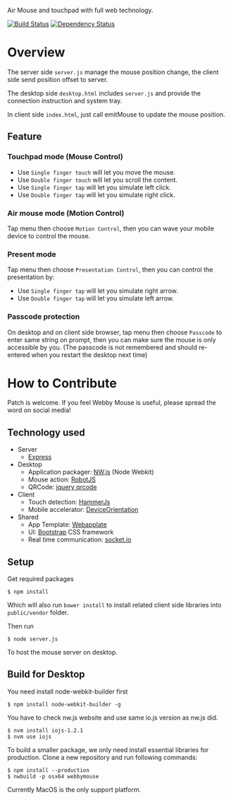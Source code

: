 Air Mouse and touchpad with full web technology.

[![Build Status](https://travis-ci.org/gasolin/webbymouse.png)](https://travis-ci.org/gasolin/webbymouse) [![Dependency Status](https://gemnasium.com/gasolin/webbymouse.svg)](https://gemnasium.com/gasolin/webbymouse)

# Overview

The server side `server.js` manage the mouse position change, the client side send position offset to server. 

The desktop side `desktop.html` includes `server.js` and provide the connection instruction and system tray.

In client side `index.html`, just call emitMouse to update the mouse position.


## Feature

### Touchpad mode (Mouse Control)

* Use `Single finger touch` will let you move the mouse.
* Use `Double finger touch` will let you scroll the content.
* Use `Single finger tap` will let you simulate left click.
* Use `Double finger tap` will let you simulate right click.

### Air mouse mode (Motion Control)

Tap menu then choose `Motion Control`, then you can wave your mobile device to control the mouse.

### Present mode

Tap menu then choose `Presentation Control`, then you can control the presentation by:

* Use `Single finger tap` will let you simulate right arrow.
* Use `Double finger tap` will let you simulate left arrow.

### Passcode protection

On desktop and on client side browser, tap menu then choose `Passcode` to enter same string on prompt, then you can make sure the mouse is only accessible by you. (The passcode is not remembered and should re-entered when you restart the desktop next time)


# How to Contribute

Patch is welcome.
If you feel Webby Mouse is useful, please spread the word on social media!

## Technology used

* Server
  * [Express](http://expressjs.com/)
* Desktop
  * Application packager: [NW.js](https://github.com/nwjs/nw.js/) (Node Webkit)
  * Mouse action: [RobotJS](https://github.com/octalmage/robotjs/)
  * QRCode: [jquery qrcode](https://github.com/jeromeetienne/jquery-qrcode)
* Client
  * Touch detection: [HammerJs](http://hammerjs.github.io/)
  * Mobile accelerator: [DeviceOrientation](http://caniuse.com/#feat=deviceorientation)
* Shared
  * App Template: [Webapplate](https://github.com/webapplate/webapplate)
  * UI: [Bootstrap](https://github.com/twbs/bootstrap) CSS framework
  * Real time communication: [socket.io](http://socket.io/)

## Setup

Get required packages

```
$ npm install
```

Which will also run `bower install` to install related client side libraries into `public/vendor` folder.

Then run

```
$ node server.js
```

To host the mouse server on desktop.


## Build for Desktop

You need install node-webkit-builder first

```
$ npm install node-webkit-builder -g
```

You have to check nw.js website and use same io.js version as nw.js did.

```
$ nvm install iojs-1.2.1
$ nvm use iojs
```

To build a smaller package, we only need install essential libraries for production.
Clone a new repository and run following commands:

```
$ npm install --production
$ nwbuild -p osx64 webbymouse
```

Currently MacOS is the only support platform.

